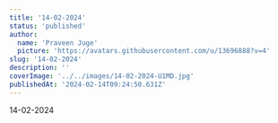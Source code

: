 ```yaml
---
title: '14-02-2024'
status: 'published'
author:
  name: 'Praveen Juge'
  picture: 'https://avatars.githubusercontent.com/u/13696888?v=4'
slug: '14-02-2024'
description: ''
coverImage: '../../images/14-02-2024-U1MD.jpg'
publishedAt: '2024-02-14T09:24:50.631Z'
---
```


14-02-2024
